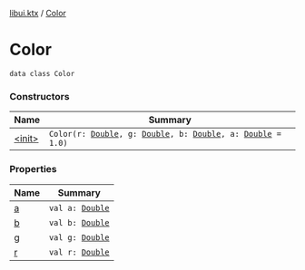 [libui.ktx](../index.md) / [Color](./index.md)

# Color

`data class Color`

### Constructors

| Name | Summary |
|---|---|
| [&lt;init&gt;](-init-.md) | `Color(r: `[`Double`](https://kotlinlang.org/api/latest/jvm/stdlib/kotlin/-double/index.html)`, g: `[`Double`](https://kotlinlang.org/api/latest/jvm/stdlib/kotlin/-double/index.html)`, b: `[`Double`](https://kotlinlang.org/api/latest/jvm/stdlib/kotlin/-double/index.html)`, a: `[`Double`](https://kotlinlang.org/api/latest/jvm/stdlib/kotlin/-double/index.html)` = 1.0)` |

### Properties

| Name | Summary |
|---|---|
| [a](a.md) | `val a: `[`Double`](https://kotlinlang.org/api/latest/jvm/stdlib/kotlin/-double/index.html) |
| [b](b.md) | `val b: `[`Double`](https://kotlinlang.org/api/latest/jvm/stdlib/kotlin/-double/index.html) |
| [g](g.md) | `val g: `[`Double`](https://kotlinlang.org/api/latest/jvm/stdlib/kotlin/-double/index.html) |
| [r](r.md) | `val r: `[`Double`](https://kotlinlang.org/api/latest/jvm/stdlib/kotlin/-double/index.html) |
